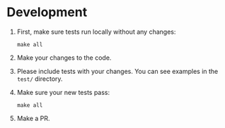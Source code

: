 # Development

1. First, make sure tests run locally without any changes:

   ```
   make all
   ```

2. Make your changes to the code.

3. Please include tests with your changes. You can see examples in the `test/` directory.

4. Make sure your new tests pass:

   ```
   make all
   ```

5. Make a PR.
